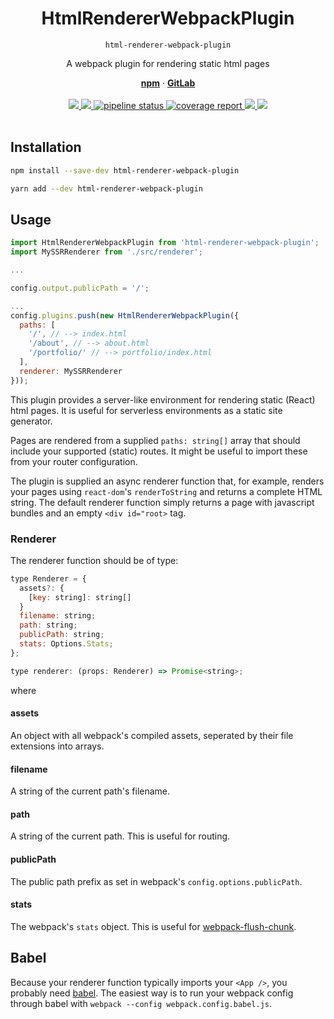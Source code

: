 <div align="center">
  <h1 align="center">HtmlRendererWebpackPlugin</h1>
  <code>html-renderer-webpack-plugin</code>
  <br/>
  <p>A webpack plugin for rendering static html pages</p>
  <a href="https://www.npmjs.com/package/html-renderer-webpack-plugin"><strong>npm</strong></a> ·
  <a href="https://gitlab.com/iiroj/html-renderer-webpack-plugin"><strong>GitLab</strong></a>
  <br/>
  <br/>
  <a href="https://www.npmjs.com/package/html-renderer-webpack-plugin">
    <img src="https://img.shields.io/npm/v/html-renderer-webpack-plugin.svg">
  </a>
  <a href="https://gitlab.com/iiroj/html-renderer-webpack-plugin">
    <img src="https://img.shields.io/github/languages/code-size/iiroj/html-renderer-webpack-plugin.svg">
  </a>
  <a href="https://gitlab.com/iiroj/html-renderer-webpack-plugin/commits/master">
    <img alt="pipeline status" src="https://gitlab.com/iiroj/html-renderer-webpack-plugin/badges/master/pipeline.svg" />
  </a>
  <a href="https://gitlab.com/iiroj/html-renderer-webpack-plugin/commits/master">
    <img alt="coverage report" src="https://gitlab.com/iiroj/html-renderer-webpack-plugin/badges/master/coverage.svg" />
  </a>
  <a href="https://gitlab.com/iiroj/html-renderer-webpack-plugin/blob/master/package.json">
    <img src="https://img.shields.io/david/iiroj/html-renderer-webpack-plugin.svg">
  </a>
  <a href="https://gitlab.com/iiroj/html-renderer-webpack-plugin/blob/master/package.json">
    <img src="https://img.shields.io/david/dev/iiroj/html-renderer-webpack-plugin.svg">
  </a>
  <br/>
  <br/>
</div>

## Installation

```bash
npm install --save-dev html-renderer-webpack-plugin
```

```bash
yarn add --dev html-renderer-webpack-plugin
```

## Usage

```javascript
import HtmlRendererWebpackPlugin from 'html-renderer-webpack-plugin';
import MySSRRenderer from './src/renderer';

...

config.output.publicPath = '/';

...
config.plugins.push(new HtmlRendererWebpackPlugin({
  paths: [
    '/', // --> index.html
    '/about', // --> about.html
    '/portfolio/' // --> portfolio/index.html
  ],
  renderer: MySSRRenderer
}));
```

This plugin provides a server-like environment for rendering static (React) html pages. It is useful for serverless environments as a static site generator.

Pages are rendered from a supplied `paths: string[]` array that should include your supported (static) routes. It might be useful to import these from your router configuration.

The plugin is supplied an async renderer function that, for example, renders your pages using `react-dom`'s `renderToString` and returns a complete HTML string. The default renderer function simply returns a page with javascript bundles and an empty `<div id="root>` tag.

### Renderer

The renderer function should be of type:

```javascript
type Renderer = {
  assets?: {
    [key: string]: string[]
  }
  filename: string;
  path: string;
  publicPath: string;
  stats: Options.Stats;
};

type renderer: (props: Renderer) => Promise<string>;
```

where

#### assets

An object with all webpack's compiled assets, seperated by their file extensions into arrays.

#### filename

A string of the current path's filename.

#### path

A string of the current path. This is useful for routing.

#### publicPath

The public path prefix as set in webpack's `config.options.publicPath`.

#### stats

The webpack's `stats` object. This is useful for [webpack-flush-chunk](https://github.com/faceyspacey/webpack-flush-chunks).

## Babel

Because your renderer function typically imports your `<App />`, you probably need [babel](https://babeljs.io/). The easiest way is to run your webpack config through babel with `webpack --config webpack.config.babel.js`.
